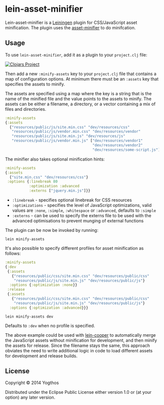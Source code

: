# lein-asset-minifier

Lein-asset-minifier is a [Leiningen](https://github.com/technomancy/leiningen) plugin for CSS/JavaScript asset minification. The plugin uses the [asset-minifier](https://github.com/yogthos/asset-minifier) to do minifcation.

## Usage

To use `lein-asset-minifier`, add it as a plugin to your `project.clj` file:

[![Clojars Project](http://clojars.org/lein-asset-minifier/latest-version.svg)](https://clojars.org/lein-asset-minifier)

Then add a new `:minify-assets` key to your `project.clj` file that contains a map of configuration options.
At minimum there must be an `:assets` key that specifies the assets to minify.

The assets are specified using a map where the key is a string that is the name of the minified file and the
value points to the assets to minify. The assets can be either a filename, a directory, or a vector containing
a mix of files and directories.

```clojure
:minify-assets
{:assets
  {"resources/public/js/site.min.css" "dev/resources/css"
   "resources/public/js/vendor.min.css" "dev/resources/vendor"
   "resources/public/js/site.min.js" "dev/resources/js"
   "resources/public/js/vendor.min.js" ["dev/resources/vendor1"
                                        "dev/resources/vendor2"
                                        "dev/resources/some-script.js"]}}
```

The minifier also takes optional minification hints:

```clojure
:minify-assets
{:assets
  {"site.min.css" "dev/resources/css"}
 :options {:linebreak 80
           :optimization :advanced
           :externs ["jquery.min.js"]}}
```

* `:linebreak` - specifies optional linebreak for CSS resources
* `:optimizations` - specifies the level of JavaScript optimizations, valid values are `:none`, `:simple`, `:whitespace` or `:advanced`, defaults to `:simple`
* `:externs` - can be used to specify the externs file to be used with the advanced optimisations to prevent munging of external functions

The plugin can be now be invoked by running:

```
lein minify-assets

```

It's also possible to specify different profiles for asset minification as follows:

```clojure
:minify-assets
{:dev
 {:assets
   {"resources/public/css/site.min.css" "dev/resources/public/css"
    "resources/public/js/site.min.js" "dev/resources/public/js"}
  :options {:optimization :none}}
 :release
 {:assets
   {"resources/public/css/site.min.css" "dev/resources/public/css"
    "resources/public/js/site.min.js" "dev/resources/public/js"}
  :options {:optimization :advanced}}}
```

```
lein minify-assets dev
```

Defaults to `:dev` when no profile is specified.

The above example could be used with [lein-cooper](https://github.com/kouphax/lein-cooper) to automatically merge the JavaScript assets without minification for development, and then minify the assets for release. Since the filename stays the same, this approach obviates the need to write additional logic in code to load different assets for development and release builds.




## License

Copyright © 2014 Yogthos

Distributed under the Eclipse Public License either version 1.0 or (at
your option) any later version.
